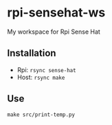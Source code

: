 # rpi-sensehat-ws
My workspace for Rpi Sense Hat

## Installation 

* Rpi: `rsync sense-hat`
* Host: `rsync make`

## Use

`make src/print-temp.py`